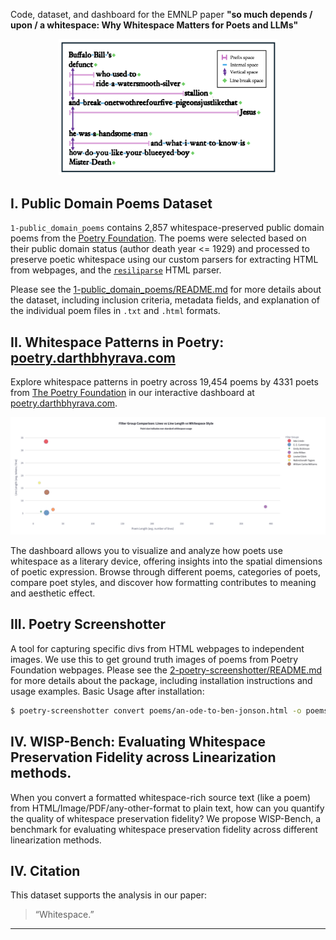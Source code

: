 Code, dataset, and dashboard for the EMNLP paper **"so much depends / upon / a whitespace: Why Whitespace Matters for Poets and LLMs"**  

<p align="center">
    <img src="./assets/cummings-figure.png" alt="Buffalo Bill's, E. E. Cummings" width="350"/>
</p>


## I. Public Domain Poems Dataset

`1-public_domain_poems` contains 2,857 whitespace-preserved public domain poems from the [Poetry Foundation](https://www.poetryfoundation.org/). The poems were selected based on their public domain status (author death year <= 1929) and processed to preserve poetic whitespace using our custom parsers for extracting HTML from webpages, and the [`resiliparse`](https://resiliparse.chatnoir.eu/en/stable/) HTML parser.

Please see the [1-public_domain_poems/README.md](./1-public_domain_poems/README.md) for more details about the dataset, including inclusion criteria, metadata fields, and explanation of the individual poem files in `.txt` and `.html` formats.

## II. Whitespace Patterns in Poetry: [poetry.darthbhyrava.com](https://poetry.darthbhyrava.com)

Explore whitespace patterns in poetry across 19,454 poems by 4331 poets from [The Poetry Foundation](https://www.poetryfoundation.org) in our interactive dashboard at [poetry.darthbhyrava.com](https://poetry.darthbhyrava.com).

<p align="center">
    <img src="./assets/dashboard_snippet.png" alt="Dashboard Screenshot" width="950" />
</p>

The dashboard allows you to visualize and analyze how poets use whitespace as a literary device, offering insights into the spatial dimensions of poetic expression. Browse through different poems, categories of poets, compare poet styles, and discover how formatting contributes to meaning and aesthetic effect.

## III. Poetry Screenshotter

A tool for capturing specific divs from HTML webpages to independent images. We use this to get ground truth images of poems from Poetry Foundation webpages. Please see the [2-poetry-screenshotter/README.md](./2-poetry-screenshotter/README.md) for more details about the package, including installation instructions and usage examples. Basic Usage after installation:

```bash
$ poetry-screenshotter convert poems/an-ode-to-ben-jonson.html -o poems/an-ode-to-ben-jonson.png 
```

## IV. WISP-Bench: Evaluating Whitespace Preservation Fidelity across Linearization methods.

When you convert a formatted whitespace-rich source text (like a poem) from HTML/Image/PDF/any-other-format to plain text, how can you quantify the quality of whitespace preservation fidelity? We propose WISP-Bench, a benchmark for evaluating whitespace preservation fidelity across different linearization methods.




## IV. Citation

This dataset supports the analysis in our paper:  
> “Whitespace.”

---


